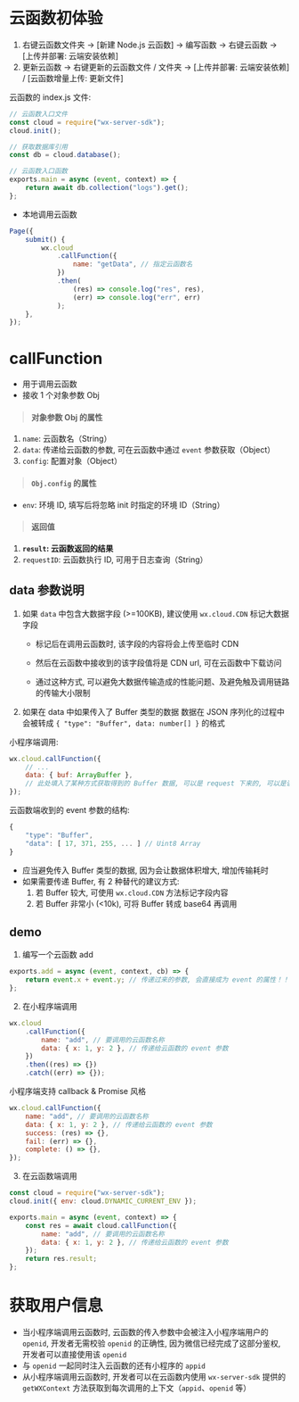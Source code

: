 # 云函数初体验

1. 右键云函数文件夹 → [新建 Node.js 云函数] → 编写函数 → 右键云函数 → [上传并部署: 云端安装依赖]
2. 更新云函数 → 右键更新的云函数文件 / 文件夹 → [上传并部署: 云端安装依赖] / [云函数增量上传: 更新文件]

云函数的 index.js 文件:

```js
// 云函数入口文件
const cloud = require("wx-server-sdk");
cloud.init();

// 获取数据库引用
const db = cloud.database();

// 云函数入口函数
exports.main = async (event, context) => {
    return await db.collection("logs").get();
};
```

-   本地调用云函数

```js
Page({
    submit() {
        wx.cloud
            .callFunction({
                name: "getData", // 指定云函数名
            })
            .then(
                (res) => console.log("res", res),
                (err) => console.log("err", err)
            );
    },
});
```

# callFunction

-   用于调用云函数
-   接收 1 个对象参数 Obj

> #### 对象参数 Obj 的属性

1. `name`: 云函数名（String）
2. `data`: 传递给云函数的参数, 可在云函数中通过 `event` 参数获取（Object）
3. `config`: 配置对象（Object）

> #### `Obj.config` 的属性

-   `env`: 环境 ID, 填写后将忽略 init 时指定的环境 ID（String）

> #### 返回值

1. **`result`: 云函数返回的结果**
2. `requestID`: 云函数执行 ID, 可用于日志查询（String）

## data 参数说明

1. 如果 `data` 中包含大数据字段 (>=100KB), 建议使用 `wx.cloud.CDN` 标记大数据字段

    - 标记后在调用云函数时, 该字段的内容将会上传至临时 CDN

    - 然后在云函数中接收到的该字段值将是 CDN url, 可在云函数中下载访问

    - 通过这种方式, 可以避免大数据传输造成的性能问题、及避免触及调用链路的传输大小限制

2. 如果在 data 中如果传入了 Buffer 类型的数据
   数据在 JSON 序列化的过程中会被转成 `{ "type": "Buffer", data: number[] }` 的格式

小程序端调用:

```js
wx.cloud.callFunction({
    // ...
    data: { buf: ArrayBuffer },
    // 此处填入了某种方式获取得到的 Buffer 数据, 可以是 request 下来的, 可以是读文件读出来的等等
});
```

云函数端收到的 event 参数的结构:

```js
{
    "type": "Buffer",
	"data": [ 17, 371, 255, ... ] // Uint8 Array
}
```

-   应当避免传入 Buffer 类型的数据, 因为会让数据体积增大, 增加传输耗时
-   如果需要传递 Buffer, 有 2 种替代的建议方式:
    1. 若 Buffer 较大, 可使用 `wx.cloud.CDN` 方法标记字段内容
    2. 若 Buffer 非常小 (<10k), 可将 Buffer 转成 base64 再调用

## demo

1. 编写一个云函数 add

```js
exports.add = async (event, context, cb) => {
    return event.x + event.y; // 传递过来的参数, 会直接成为 event 的属性！！！
};
```

2. 在小程序端调用

```js
wx.cloud
    .callFunction({
        name: "add", // 要调用的云函数名称
        data: { x: 1, y: 2 }, // 传递给云函数的 event 参数
    })
    .then((res) => {})
    .catch((err) => {});
```

小程序端支持 callback & Promise 风格

```js
wx.cloud.callFunction({
    name: "add", // 要调用的云函数名称
    data: { x: 1, y: 2 }, // 传递给云函数的 event 参数
    success: (res) => {},
    fail: (err) => {},
    complete: () => {},
});
```

3. 在云函数端调用

```js
const cloud = require("wx-server-sdk");
cloud.init({ env: cloud.DYNAMIC_CURRENT_ENV });

exports.main = async (event, context) => {
    const res = await cloud.callFunction({
        name: "add", // 要调用的云函数名称
        data: { x: 1, y: 2 }, // 传递给云函数的 event 参数
    });
    return res.result;
};
```

# 获取用户信息

-   当小程序端调用云函数时, 云函数的传入参数中会被注入小程序端用户的 `openid`, 开发者无需校验 `openid` 的正确性, 因为微信已经完成了这部分鉴权, 开发者可以直接使用该 `openid`
-   与 `openid` 一起同时注入云函数的还有小程序的 `appid`
-   从小程序端调用云函数时, 开发者可以在云函数内使用 `wx-server-sdk` 提供的 `getWXContext` 方法获取到每次调用的上下文（`appid`、`openid` 等）
